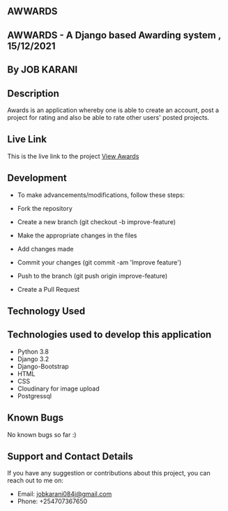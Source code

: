 ## AWWARDS

## AWWARDS - A Django based Awarding system , 15/12/2021

## By JOB KARANI

## Description

Awards is an application whereby one is able to create an account, post a project for rating and also be able to rate other users' posted projects.

## Live Link

This is the live link to the project <a href="https://jkawwards.herokuapp.com/">View Awards 
</a>

## Development

- To make advancements/modifications, follow these steps:

- Fork the repository
- Create a new branch (git checkout -b improve-feature)
- Make the appropriate changes in the files
- Add changes made
- Commit your changes (git commit -am 'Improve feature')
- Push to the branch (git push origin improve-feature)
- Create a Pull Request

## Technology Used

## Technologies used to develop this application

- Python 3.8
- Django 3.2
- Django-Bootstrap
- HTML
- CSS
- Cloudinary for image upload
- Postgressql

## Known Bugs

No known bugs so far :)

## Support and Contact Details

If you have any suggestion or contributions about this project, you can reach out to me on:

- Email: jobkarani084j@gmail.com
- Phone: +254707367650
